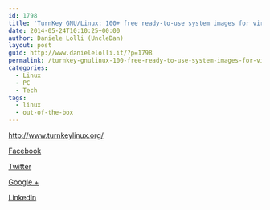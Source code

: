 ```yaml
---
id: 1798
title: 'TurnKey GNU/Linux: 100+ free ready-to-use system images for virtual machines, the cloud, and bare metal.'
date: 2014-05-24T10:10:25+00:00
author: Daniele Lolli (UncleDan)
layout: post
guid: http://www.danielelolli.it/?p=1798
permalink: /turnkey-gnulinux-100-free-ready-to-use-system-images-for-virtual-machines-the-cloud-and-bare-metal-05-2014.html
categories:
  - Linux
  - PC
  - Tech
tags:
  - linux
  - out-of-the-box
---
```

<http://www.turnkeylinux.org/>

<div class="container_share">
  <a href="http://www.facebook.com/sharer.php?u=http://www.danielelolli.it/turnkey-gnulinux-100-free-ready-to-use-system-images-for-virtual-machines-the-cloud-and-bare-metal-05-2014.html&t=TurnKey GNU/Linux: 100+ free ready-to-use system images for virtual machines, the cloud, and bare metal." target="_blank" class="button_purab_share facebook"><span><i class="icon-facebook"></i></span>
  
  <p>
    Facebook
  </p></a> 
  
  <a href="http://twitter.com/share?url=http://www.danielelolli.it/turnkey-gnulinux-100-free-ready-to-use-system-images-for-virtual-machines-the-cloud-and-bare-metal-05-2014.html&text=TurnKey GNU/Linux: 100+ free ready-to-use system images for virtual machines, the cloud, and bare metal." target="_blank" class="button_purab_share twitter"><span><i class="icon-twitter"></i></span>
  
  <p>
    Twitter
  </p></a> 
  
  <a href="https://plus.google.com/share?url=http://www.danielelolli.it/turnkey-gnulinux-100-free-ready-to-use-system-images-for-virtual-machines-the-cloud-and-bare-metal-05-2014.html" target="_blank" class="button_purab_share google-plus"><span><i class="icon-google-plus"></i></span>
  
  <p>
    Google +
  </p></a> 
  
  <a href="http://www.linkedin.com/shareArticle?mini=true&url=http://www.danielelolli.it/turnkey-gnulinux-100-free-ready-to-use-system-images-for-virtual-machines-the-cloud-and-bare-metal-05-2014.html&title=TurnKey GNU/Linux: 100+ free ready-to-use system images for virtual machines, the cloud, and bare metal." target="_blank" class="button_purab_share linkedin"><span><i class="icon-linkedin"></i></span>
  
  <p>
    Linkedin
  </p></a>
</div>